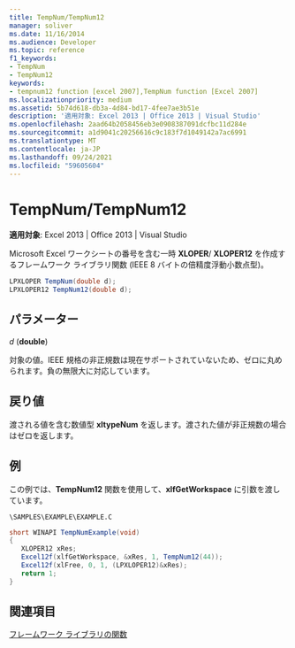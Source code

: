```yaml
---
title: TempNum/TempNum12
manager: soliver
ms.date: 11/16/2014
ms.audience: Developer
ms.topic: reference
f1_keywords:
- TempNum
- TempNum12
keywords:
- tempnum12 function [excel 2007],TempNum function [Excel 2007]
ms.localizationpriority: medium
ms.assetid: 5b74d618-db3a-4d84-bd17-4fee7ae3b51e
description: '適用対象: Excel 2013 | Office 2013 | Visual Studio'
ms.openlocfilehash: 2aad64b2058456eb3e0908387091dcfbc11d284e
ms.sourcegitcommit: a1d9041c20256616c9c183f7d1049142a7ac6991
ms.translationtype: MT
ms.contentlocale: ja-JP
ms.lasthandoff: 09/24/2021
ms.locfileid: "59605604"
---
```

# <a name="tempnumtempnum12"></a>TempNum/TempNum12

 **適用対象**: Excel 2013 | Office 2013 | Visual Studio 
  
Microsoft Excel ワークシートの番号を含む一時 **XLOPER**/ **XLOPER12** を作成するフレームワーク ライブラリ関数 (IEEE 8 バイトの倍精度浮動小数点型)。 
  
```cs
LPXLOPER TempNum(double d);
LPXLOPER12 TempNum12(double d);
```

## <a name="parameters"></a>パラメーター

 _d_ (**double**)
  
対象の値。IEEE 規格の非正規数は現在サポートされていないため、ゼロに丸められます。負の無限大に対応しています。
  
## <a name="return-value"></a>戻り値

渡される値を含む数値型 **xltypeNum** を返します。渡された値が非正規数の場合はゼロを返します。 
  
## <a name="example"></a>例

この例では、**TempNum12** 関数を使用して、**xlfGetWorkspace** に引数を渡しています。
  
 `\SAMPLES\EXAMPLE\EXAMPLE.C`
  
```cs
short WINAPI TempNumExample(void)
{
   XLOPER12 xRes;
   Excel12f(xlfGetWorkspace, &xRes, 1, TempNum12(44));
   Excel12f(xlFree, 0, 1, (LPXLOPER12)&xRes);
   return 1;
}
```

## <a name="see-also"></a>関連項目



[フレームワーク ライブラリの関数](functions-in-the-framework-library.md)

